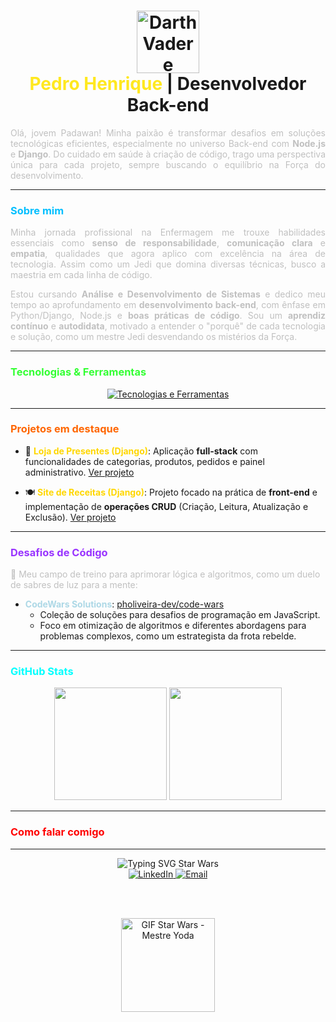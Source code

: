 <h1 align="center">
  <img src="https://raw.githubusercontent.com/pholiveira-dev/pholiveira-dev/main/assets/sith-lord-pedro.png" alt="Darth Vader e Pedro Henrique" width="100"/>
  <br>
  <span style="color: #FFE81F;">Pedro Henrique</span> | Desenvolvedor Back-end
</h1>

<p align="justify" style="color: #C0C0C0;">
  Olá, jovem Padawan! Minha paixão é transformar desafios em soluções tecnológicas eficientes, especialmente no universo Back-end com <strong>Node.js</strong> e <strong>Django</strong>. Do cuidado em saúde à criação de código, trago uma perspectiva única para cada projeto, sempre buscando o equilíbrio na Força do desenvolvimento.
</p>

---

### <span style="color: #00BFFF;">Sobre mim</span>

<p align="justify" style="color: #C0C0C0;">
  Minha jornada profissional na Enfermagem me trouxe habilidades essenciais como <strong>senso de responsabilidade</strong>, <strong>comunicação clara</strong> e <strong>empatia</strong>, qualidades que agora aplico com excelência na área de tecnologia. Assim como um Jedi que domina diversas técnicas, busco a maestria em cada linha de código.
</p>

<p align="justify" style="color: #C0C0C0;">
  Estou cursando <strong>Análise e Desenvolvimento de Sistemas</strong> e dedico meu tempo ao aprofundamento em <strong>desenvolvimento back-end</strong>, com ênfase em Python/Django, Node.js e <strong>boas práticas de código</strong>. Sou um <strong>aprendiz contínuo</strong> e <strong>autodidata</strong>, motivado a entender o "porquê" de cada tecnologia e solução, como um mestre Jedi desvendando os mistérios da Força.
</p>

---

### <span style="color: #33FF33;">Tecnologias & Ferramentas</span>

<p align="center">
  <a href="https://skillicons.dev">
    <img src="https://skillicons.dev/icons?i=js,nodejs,html,css,python,django,git,github,mysql,vscode&theme=dark" alt="Tecnologias e Ferramentas" />
  </a>
</p>

---

### <span style="color: #FF6600;">Projetos em destaque</span>

- 🎁 <strong style="color: #FFD700;">Loja de Presentes (Django)</strong>: Aplicação <strong>full-stack</strong> com funcionalidades de categorias, produtos, pedidos e painel administrativo. [Ver projeto](https://github.com/pholiveira-dev/balloon)

- 🍽️ <strong style="color: #FFD700;">Site de Receitas (Django)</strong>: Projeto focado na prática de <strong>front-end</strong> e implementação de <strong>operações CRUD</strong> (Criação, Leitura, Atualização e Exclusão). [Ver projeto](https://github.com/pholiveira-dev/projeto-recipe)

---

### <span style="color: #9933FF;">Desafios de Código</span>

<p style="color: #C0C0C0;">
  🧠 Meu campo de treino para aprimorar lógica e algoritmos, como um duelo de sabres de luz para a mente:
</p>

- <strong style="color: #ADD8E6;">CodeWars Solutions</strong>: [pholiveira-dev/code-wars](https://github.com/pholiveira-dev/code-wars)
  * Coleção de soluções para desafios de programação em JavaScript.
  * Foco em otimização de algoritmos e diferentes abordagens para problemas complexos, como um estrategista da frota rebelde.

---

### <span style="color: #00FFFF;">GitHub Stats</span>

<div align="center">
  <img height="180em" src="https://github-readme-stats.vercel.app/api?username=pholiveira-dev&show_icons=true&theme=dark&bg_color=000000&title_color=FFE81F&text_color=00BFFF&icon_color=FF6600&border_color=9933FF"/>
  <img height="180em" src="https://github-readme-stats.vercel.app/api/top-langs/?username=pholiveira-dev&layout=compact&theme=dark&bg_color=000000&title_color=FFE81F&text_color=00BFFF&icon_color=FF6600&border_color=9933FF"/>
</div>

---

### <span style="color: #FF0000;">Como falar comigo</span>

<hr/>

<div align="center">
  <img src="https://readme-typing-svg.herokuapp.com?font=Star+Jedi&duration=3000&pause=1000&color=FFE81F&center=true&vCenter=true&width=500&lines=A+Força+está+comigo,+e+com+você!;Que+a+Força+esteja+com+nossos+projetos!;Venha+para+o+lado+luminoso+do+código!" alt="Typing SVG Star Wars" />
  
  <br/>

  <a href="https://www.linkedin.com/in/pedro-henrique-037826186" target="_blank">
    <img src="https://img.shields.io/badge/LinkedIn-%230077B5.svg?&style=for-the-badge&logo=linkedin&logoColor=white" alt="LinkedIn"/>
  </a>
  <a href="mailto:pedro.alves@escs.edu.br">
    <img src="https://img.shields.io/badge/E-mail-%23D14836.svg?&style=for-the-badge&logo=gmail&logoColor=white" alt="Email"/>
  </a>

  <br/><br/>

  <img src="https://media.giphy.com/media/l1KvR3gT7lKxJvMkw/giphy.gif" width="150" alt="GIF Star Wars - Mestre Yoda"/>
</div>
